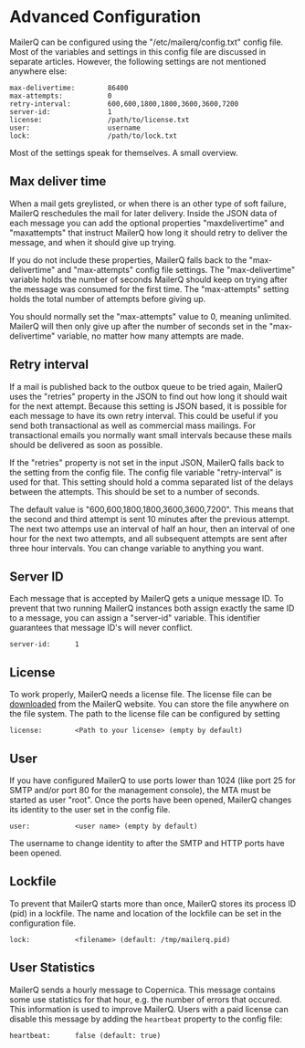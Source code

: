 # Advanced Configuration

MailerQ can be configured using the "/etc/mailerq/config.txt" config file. 
Most of the variables and settings in this config file are discussed in 
separate articles. However, the following settings are not mentioned
anywhere else:

````
max-delivertime:        86400
max-attempts:           0
retry-interval:         600,600,1800,1800,3600,3600,7200
server-id:              1
license:                /path/to/license.txt
user:                   username
lock:                   /path/to/lock.txt
````

Most of the settings speak for themselves. A small overview.


## Max deliver time

When a mail gets greylisted, or when there is an other type of soft failure, 
MailerQ reschedules the mail for later delivery. Inside the JSON data
of each message you can add the optional properties "maxdelivertime" and 
"maxattempts" that instruct MailerQ how long it should retry to deliver
the message, and when it should give up trying.

If you do not include these properties, MailerQ falls back to the 
"max-delivertime" and "max-attempts" config file settings. The 
"max-delivertime" variable holds the number of seconds MailerQ should keep
on trying after the message was consumed for the first time. The "max-attempts" 
setting holds the total number of attempts before giving up.

You should normally set the "max-attempts" value to 0, meaning unlimited.
MailerQ will then only give up after the number of seconds set in the
"max-delivertime" variable, no matter how many attempts are made. 


## Retry interval

If a mail is published back to the outbox queue to be tried again, MailerQ 
uses the "retries" property in the JSON to find out how long it should wait 
for the next attempt. Because this setting is JSON based, it is possible for
each message to have its own retry interval. This could be useful if you send 
both transactional as well as commercial mass mailings. For transactional 
emails you normally want small intervals because these mails should be 
delivered as soon as possible.

If the "retries" property is not set in the input JSON, MailerQ falls back
to the setting from the config file. The config file variable "retry-interval"
is used for that. This setting should hold a comma separated list of the
delays between the attempts. This should be set to a number of seconds.

The default value is "600,600,1800,1800,3600,3600,7200". This means that the
second and third attempt is sent 10 minutes after the previous attempt. The
next two attemps use an interval of half an hour, then an interval of one
hour for the next two attempts, and all subsequent attempts are sent after
three hour intervals. You can change variable to anything you want.
  

## Server ID

Each message that is accepted by MailerQ gets a unique message ID. To
prevent that two running MailerQ instances both assign exactly the same
ID to a message, you can assign a "server-id" variable. This identifier
guarantees that message ID's will never conflict.

````
server-id:      1
````

## License

To work properly, MailerQ needs a license file. The license file can be 
[downloaded](http://mailerq.com/product/license "MailerQ license") from the 
MailerQ website. You can store the file anywhere on the file system. The path to 
the license file can be configured by setting 

````
license:        <Path to your license> (empty by default)
````

## User

If you have configured MailerQ to use ports lower than 1024 (like port 25 for 
SMTP and/or port 80 for the management console), the MTA must be started as user 
"root". Once the ports have been opened, MailerQ changes its identity to the user 
set in the config file.

````
user:           <user name> (empty by default)
````

The username to change identity to after the SMTP and HTTP ports have been opened.


## Lockfile

To prevent that MailerQ starts more than once, MailerQ stores its process ID 
(pid) in a lockfile. The name and location of the lockfile can be set in the 
configuration file.

````
lock:           <filename> (default: /tmp/mailerq.pid)
````

## User Statistics

MailerQ sends a hourly message to Copernica. This message contains some use statistics
for that hour, e.g. the number of errors that occured. This information is used
to improve MailerQ. Users with a paid license can disable this message by adding
the `heartbeat` property to the config file:

````
heartbeat:      false (default: true)
````

